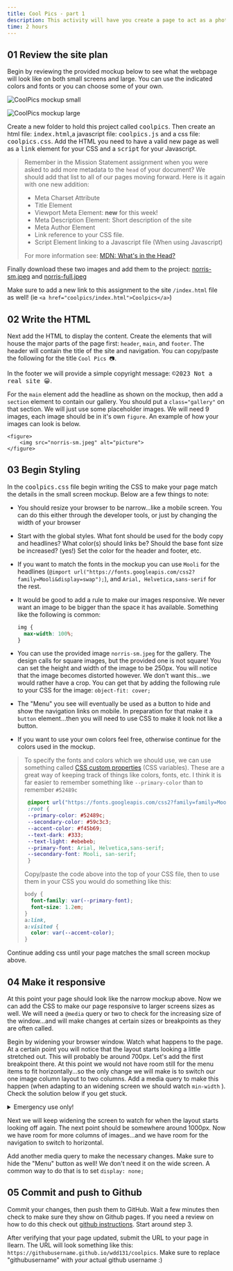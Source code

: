 ```yaml
---
title: Cool Pics - part 1
description: This activity will have you create a page to act as a photography gallery. The gallery will be responsive, meaning that it will look good on small screens and large
time: 2 hours
---
```


## **01** Review the site plan

Begin by reviewing the provided mockup below to see what the webpage will look like on both small screens and large. You can use the indicated colors and fonts or you can choose some of your own.

![CoolPics mockup small](/assets/images/coolpics-mockup-sm.png)

![CoolPics mockup large](/assets/images/coolpics-mockup-lg.png)

Create a new folder to hold this project called <kbd>coolpics</kbd>. Then create an html file: <kbd>index.html</kbd>,a javascript file: <kbd>coolpics.js</kbd> and a css file: <kbd>coolpics.css</kbd>. Add the HTML you need to have a valid new page as well as a <kbd>link</kbd> element for your CSS and a <kbd>script</kbd> for your Javascript.

> Remember in the Mission Statement assignment when you were asked to add more metadata to the `head` of your document? We should add that list to all of our pages moving forward. Here is it again with one new addition:
>
> - Meta Charset Attribute
> - Title Element
> - Viewport Meta Element: **new** for this week!
> - Meta Description Element: Short description of the site
> - Meta Author Element
> - Link reference to your CSS file.
> - Script Element linking to a Javascript file (When using Javascript)
>
> For more information see: [MDN: What's in the Head?](https://developer.mozilla.org/en-US/docs/Learn/HTML/Introduction_to_HTML/The_head_metadata_in_HTML)

Finally download these two images and add them to the project: [norris-sm.jpeg](https://wdd131.netlify.app/examples/cool-pics/norris-sm.jpeg) and [norris-full.jpeg](https://wdd131.netlify.app/examples/cool-pics/norris-full.jpeg)

Make sure to add a new link to this assignment to the site `/index.html` file as well! (ie `<a href="coolpics/index.html">Coolpics</a>`)

## **02** Write the HTML

Next add the HTML to display the content. Create the elements that will house the major parts of the page first: `header`, `main`, and `footer`. The header will contain the title of the site and navigation. You can copy/paste the following for the title `Cool Pics 📷`.

In the footer we will provide a simple copyright message: <kbd>&copy;2023 Not a real site 😀</kbd>.

For the `main` element add the headline as shown on the mockup, then add a `section` element to contain our gallery. You should put a `class="gallery"` on that section.  We will just use some placeholder images. We will need 9 images, each image should be in it's own `figure`. An example of how your images can look is below.

```markup
<figure>  
	<img src="norris-sm.jpeg" alt="picture">
</figure>
```

## **03** Begin Styling

In the <kbd>coolpics.css</kbd> file begin writing the CSS to make your page match the details in the small screen mockup. Below are a few things to note:

- You should resize your browser to be narrow...like a mobile screen. You can do this either through the developer tools, or just by changing the width of your browser
- Start with the global styles. What font should be used for the body copy and headlines?  What color(s) should links be? Should the base font size be increased? (yes!) Set the color for the header and footer, etc.
- If you want to match the fonts in the mockup you can use `Mooli` for the headlines (`@import url("https://fonts.googleapis.com/css2?family=Mooli&display=swap");`), and `Arial, Helvetica,sans-serif` for the rest.
- It would be good to add a rule to make our images responsive. We never want an image to be bigger than the space it has available. Something like the following is common:

  ```css
  img {
  	max-width: 100%;
  }
  ```

- You can use the provided image `norris-sm.jpeg` for the gallery. The design calls for square images, but the provided one is not square! You can set the height and width of the image to be 250px. You will notice that the image becomes distorted however. We don't want this...we would rather have a crop. You can get that by adding the following rule to your CSS for the image: `object-fit: cover;`
- The "Menu" you see will eventually be used as a button to hide and show the navigation links on mobile. In preparation for that make it a `button` element...then you will need to use CSS to make it look not like a button.
- If you want to use your own colors feel free, otherwise continue for the colors used in the mockup.

> To specify the fonts and colors which we should use, we can use something called [CSS custom properties](https://developer.mozilla.org/en-US/docs/Web/CSS/Using_CSS_custom_properties) (CSS variables). These are a great way of keeping track of things like colors, fonts, etc. I think it is far easier to remember something like `--primary-color` than to remember `#52489c`
>
> ```css
>  @import url("https://fonts.googleapis.com/css2?family=family=Mooli&display=swap");
>  :root {
>  --primary-color: #52489c;
>  --secondary-color: #59c3c3;
>  --accent-color: #f45b69;
>  --text-dark: #333;
>  --text-light: #ebebeb;
>  --primary-font: Arial, Helvetica,sans-serif;
>  --secondary-font: Mooli, san-serif;
>  }
> ```
>
> Copy/paste the code above into the top of your CSS file, then to use them in your CSS you would do something like this:
>
> ```css
> body {
>   font-family: var(--primary-font);
>   font-size: 1.2em;
> }
> a:link,
> a:visited {
>   color: var(--accent-color);
> }
> ```

Continue adding css until your page matches the small screen mockup above.

## **04** Make it responsive

At this point your page should look like the narrow mockup above. Now we can add the CSS to make our page responsive to larger screens sizes as well. We will need a `@media` query or two to check for the increasing size of the window...and will make changes at certain sizes or breakpoints as they are often called.

Begin by widening your browser window. Watch what happens to the page. At a certain point you will notice that the layout starts looking a little stretched out. This will probably be around 700px. Let's add the first breakpoint there. At this point we would not have room still for the menu items to fit horizontally...so the only change we will make is to switch our one image column layout to two columns. Add a media query to make this happen (when adapting to an widening screen we should watch `min-width` ). Check the solution below if you get stuck.

<details>
<summary>Emergency use only!</summary>

```css
@media screen and (min-width: 700px) {
  .gallery {
    grid-template-columns: 1fr 1fr;
  }
}
```

*note that this code assumes you used grid earlier to help with alignment. If you didn't use grid for your mobile layout (since we only had one column) you will need to add at least one more line above: `display: grid;`

</details>

Next we will keep widening the screen to watch for when the layout starts looking off again. The next point should be somewhere around 1000px. Now we have room for more columns of images...and we have room for the navigation to switch to horizontal.

Add another media query to make the necessary changes. Make sure to hide the "Menu" button as well! We don't need it on the wide screen. A common way to do that is to set `display: none;`

## **05** Commit and push to Github

Commit your changes, then push them to GitHub. Wait a few minutes then check to make sure they show on Github pages. If you need a review on how to do this check out [github instructions](https://byui-cit.github.io/learning-modules/modules/general/hosting-git-gihub/ponder2/). Start around step 3.

After verifying that your page updated, submit the URL to your page in Ilearn. The URL will look something like this: `https://githubusername.github.io/wdd131/coolpics`. Make sure to replace "githubusername" with *your* actual github username :)
